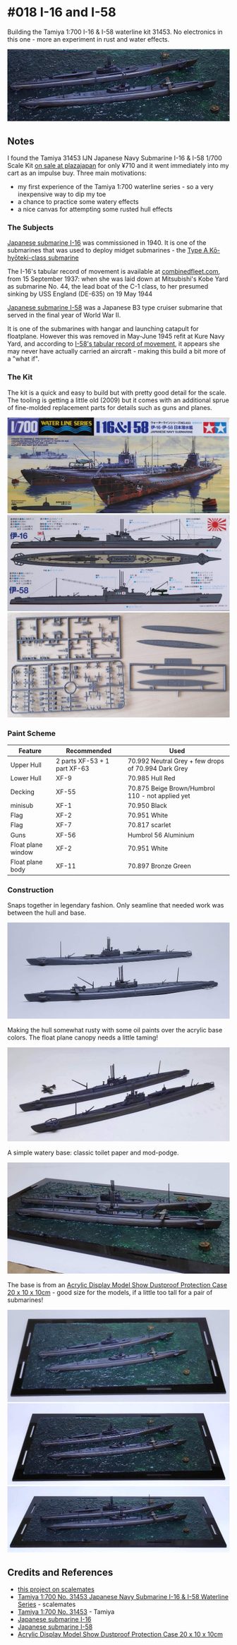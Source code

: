 # #018 I-16 and I-58

Building the Tamiya 1:700 I-16 & I-58 waterline kit 31453. No electronics in this one - more an experiment in rust and water effects.

![Build](./assets/i16i58_build.jpg?raw=true)

## Notes

I found the Tamiya 31453 IJN Japanese Navy Submarine I-16 & I-58 1/700 Scale Kit [on sale at plazajapan](https://www.plazajapan.com/4950344314539/)
for only ¥710 and it went immediately into my cart as an impulse buy. Three main motivations:

* my first experience of the Tamiya 1:700 waterline series - so a very inexpensive way to dip my toe
* a chance to practice some watery effects
* a nice canvas for attempting some rusted hull effects


### The Subjects

[Japanese submarine I-16](https://en.wikipedia.org/wiki/Japanese_submarine_I-16) was commissioned in 1940.
It is one of the submarines that was used to deploy midget submarines - the
[Type A Kō-hyōteki-class submarine](https://en.wikipedia.org/wiki/Type_A_K%C5%8D-hy%C5%8Dteki-class_submarine)


The I-16's tabular record of movement is available at [combinedfleet.com](http://www.combinedfleet.com/I-16.htm),
from 15 September 1937: when she was laid down at Mitsubishi's Kobe Yard as submarine No. 44, the lead boat of the C-1 class, to
her presumed sinking by USS England (DE-635) on 19 May 1944

[Japanese submarine I-58](https://en.wikipedia.org/wiki/Japanese_submarine_I-58_(1943))
was a Japanese B3 type cruiser submarine that served in the final year of World War II.

It is one of the submarines with hangar and launching catapult for floatplane.
However this was removed in May-June 1945 refit at Kure Navy Yard, and
according to [I-58's tabular record of movement](http://www.combinedfleet.com/I-58.htm), it appears
she may never have actually carried an aircraft - making this build a bit more of a "what if".

### The Kit

The kit is a quick and easy to build but with pretty good detail for the scale.
The tooling is getting a little old (2009) but it comes with an additional sprue of fine-molded replacement parts for details such as guns and planes.

![kit_box_front](./assets/kit_box_front.jpg?raw=true)
![kit_box_rear](./assets/kit_box_rear.jpg?raw=true)
![kit_sprues](./assets/kit_sprues.jpg?raw=true)

### Paint Scheme

| Feature    | Recommended | Used |
|------------|-------------|------|
| Upper Hull         | 2 parts XF-53 + 1 part XF-63 | 70.992 Neutral Grey + few drops of 70.994 Dark Grey |
| Lower Hull         | XF-9                 | 70.985 Hull Red
| Decking            | XF-55                | 70.875 Beige Brown/Humbrol 110 - not applied yet |
| minisub            | XF-1                 | 70.950 Black |
| Flag               | XF-2                 | 70.951 White |
| Flag               | XF-7                 | 70.817 scarlet |
| Guns               | XF-56                | Humbrol 56 Aluminium |
| Float plane window | XF-2                 | 70.951 White |
| Float plane body   | XF-11                | 70.897 Bronze Green |

### Construction

Snaps together in legendary fashion. Only seamline that needed work was between the hull and base.

![build_1_initial_assembly](./assets/build_1_initial_assembly.jpg?raw=true)

Making the hull somewhat rusty with some oil paints over the acrylic base colors.
The float plane canopy needs a little taming!

![build_2_basic_paintwork](./assets/build_2_basic_paintwork.jpg?raw=true)

A simple watery base: classic toilet paper and mod-podge.

![build_3_watery_base](./assets/build_3_watery_base.jpg?raw=true)

The base is from an [Acrylic Display Model Show Dustproof Protection Case 20 x 10 x 10cm](https://shopee.sg/-BLESIYA2-Acrylic-Display-Model-Show-Dustproof-Protection-Case-20-x-10-x-10cm-i.140392383.5130344992) - good size for the models, if a little too tall for a pair of submarines!

![build_4](./assets/build_4.jpg?raw=true)
![build_5](./assets/build_5.jpg?raw=true)
![build_6](./assets/build_6.jpg?raw=true)

## Credits and References

* [this project on scalemates](https://www.scalemates.com/profiles/mate.php?id=74137&p=projects&project=104477)
* [Tamiya 1:700 No. 31453 Japanese Navy Submarine I-16 & I-58 Waterline Series](https://www.scalemates.com/kits/tamiya-31453-japanese-navy-submarine-i-16-and-i-58--171127) - scalemates
* [Tamiya 1:700 No. 31453](https://www.tamiya.com/english/products/31453i16_i58/index.htm) - Tamiya
* [Japanese submarine I-16](https://en.wikipedia.org/wiki/Japanese_submarine_I-16)
* [Japanese submarine I-58](https://en.wikipedia.org/wiki/Japanese_submarine_I-58_(1943))
* [Acrylic Display Model Show Dustproof Protection Case 20 x 10 x 10cm](https://shopee.sg/-BLESIYA2-Acrylic-Display-Model-Show-Dustproof-Protection-Case-20-x-10-x-10cm-i.140392383.5130344992)
